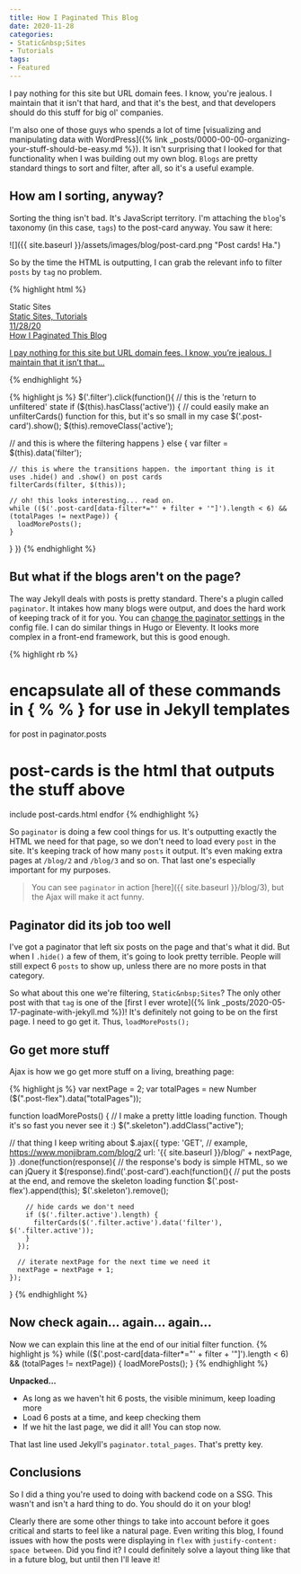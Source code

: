 ```yaml
---
title: How I Paginated This Blog
date: 2020-11-28
categories:
- Static&nbsp;Sites
- Tutorials
tags:
- Featured
---
```


I pay nothing for this site but URL domain fees. I know, you're jealous. I maintain that it isn't that hard, and that it's the best, and that developers should do this stuff for big ol' companies.

I'm also one of those guys who spends a lot of time [visualizing and manipulating data with WordPress]({% link _posts/0000-00-00-organizing-your-stuff-should-be-easy.md %}). It isn't surprising that I looked for that functionality when I was building out my own blog. `Blogs` are pretty standard things to sort and filter, after all, so it's a useful example.

## How am I sorting, anyway?

Sorting the thing isn't bad. It's JavaScript territory. I'm attaching the `blog`'s taxonomy (in this case, `tags`) to the post-card anyway. You saw it here:

![]({{ site.baseurl }}/assets/images/blog/post-card.png "Post cards! Ha.")

So by the time the HTML is outputting, I can grab the relevant info to filter `posts` by `tag` no problem.

{% highlight html %}
<!-- Filters -->
<div class="filter" data-filter="static-nbsp-sites">Static&nbsp;Sites</div>

<!-- Post Cards -->
<a href="/static-sites-and-filtering-things/" class="post-card" data-filter="static-nbsp-sitestutorials">
  <div class="left">
    <div class="tag-date">
      <div class="tags">Static&nbsp;Sites, Tutorials</div>
      <div class="date">11/28/20</div>
    </div>
    <div class="title">How I Paginated This Blog</div>
    <p class="shortcut">I pay nothing for this site but URL domain fees. I know, you’re jealous. I maintain that it isn’t that...</p>
  </div>
  <div class="right" style="background-image: url(/assets/images/pages.jpg);"></div>
</a>
{% endhighlight %}

{% highlight js %}
$('.filter').click(function(){
  // this is the 'return to unfiltered' state
  if ($(this).hasClass('active')) {
    // could easily make an unfilterCards() function for this, but it's so small in my case
    $('.post-card').show();
    $(this).removeClass('active');

  // and this is where the filtering happens
  } else {
    var filter = $(this).data('filter');

    // this is where the transitions happen. the important thing is it uses .hide() and .show() on post cards
    filterCards(filter, $(this));

    // oh! this looks interesting... read on.
    while (($('.post-card[data-filter*="' + filter + '"]').length < 6) && (totalPages != nextPage)) {
      loadMorePosts();
    }
  }
})
{% endhighlight %}

## But what if the blogs aren't on the page?

The way Jekyll deals with posts is pretty standard. There's a plugin called `paginator`. It intakes how many blogs were output, and does the hard work of keeping track of it for you. You can [change the paginator settings](https://jekyllrb.com/docs/pagination/) in the config file. I can do similar things in Hugo or Eleventy. It looks more complex in a front-end framework, but this is good enough.

{% highlight rb %}
# encapsulate all of these commands in { % % } for use in Jekyll templates
for post in paginator.posts
  # post-cards is the html that outputs the stuff above
  include post-cards.html
endfor
{% endhighlight %}

So `paginator` is doing a few cool things for us. It's outputting exactly the HTML we need for that page, so we don't need to load every `post` in the site. It's keeping track of how many `posts` it output. It's even making extra pages at `/blog/2` and `/blog/3` and so on. That last one's especially important for my purposes.

> You can see `paginator` in action [here]({{ site.baseurl }}/blog/3), but the Ajax will make it act funny.

## Paginator did its job too well

I've got a paginator that left six posts on the page and that's what it did. But when I `.hide()` a few of them, it's going to look pretty terrible. People will still expect 6 `posts` to show up, unless there are no more posts in that category.

So what about this one we're filtering, `Static&nbsp;Sites`?  The only other post with that `tag` is one of the [first I ever wrote]({% link _posts/2020-05-17-paginate-with-jekyll.md %})! It's definitely not going to be on the first page. I need to go get it. Thus, `loadMorePosts();`


## Go get more stuff

Ajax is how we go get more stuff on a living, breathing page:

{% highlight js %}
var nextPage = 2;
var totalPages = new Number ($(".post-flex").data("totalPages"));

function loadMorePosts() {
  // I make a pretty little loading function. Though it's so fast you never see it :)
  $(".skeleton").addClass("active");
  
  // that thing I keep writing about
  $.ajax({
    type: 'GET',
    // example, https://www.monjibram.com/blog/2
    url: '{{ site.baseurl }}/blog/' + nextPage,
  })
    .done(function(response){
      // the response's body is simple HTML, so we can jQuery it
      $(response).find('.post-card').each(function(){
        // put the posts at the end, and remove the skeleton loading function
        $('.post-flex').append(this);
        $('.skeleton').remove();

        // hide cards we don't need
        if ($('.filter.active').length) {
          filterCards($('.filter.active').data('filter'), $('.filter.active'));
        }
      });

      // iterate nextPage for the next time we need it
      nextPage = nextPage + 1;
    });
}
{% endhighlight %}

## Now check again... again... again...

Now we can explain this line at the end of our initial filter function.
{% highlight js %}
while (($('.post-card[data-filter*="' + filter + '"]').length < 6) && (totalPages != nextPage)) {
  loadMorePosts();
}
{% endhighlight %}

**Unpacked...**
- As long as we haven't hit 6 posts, the visible minimum, keep loading more
- Load 6 posts at a time, and keep checking them
- If we hit the last page, we did it all! You can stop now.

That last line used Jekyll's `paginator.total_pages`. That's pretty key.

## Conclusions

So I did a thing you're used to doing with backend code on a SSG. This wasn't and isn't a hard thing to do. You should do it on your blog!

Clearly there are some other things to take into account before it goes critical and starts to feel like a natural page. Even writing this blog, I found issues with how the posts were displaying in `flex` with `justify-content: space between`. Did you find it? I could definitely solve a layout thing like that in a future blog, but until then I'll leave it!